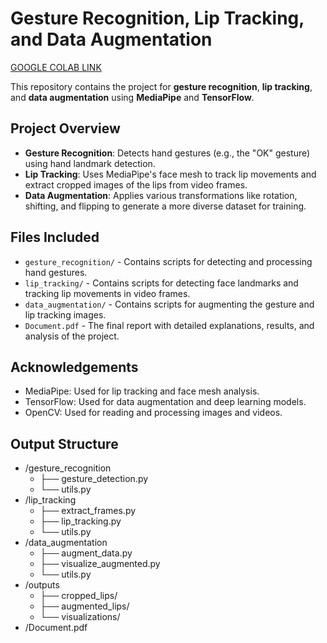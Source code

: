 # Gesture Recognition, Lip Tracking, and Data Augmentation
[GOOGLE COLAB LINK](https://colab.research.google.com/drive/1qlXZIMoXFUKbLbYEa68mt0VixcbNtubP?usp=sharing)

This repository contains the project for **gesture recognition**, **lip tracking**, and **data augmentation** using **MediaPipe** and **TensorFlow**.

## Project Overview
- **Gesture Recognition**: Detects hand gestures (e.g., the "OK" gesture) using hand landmark detection.
- **Lip Tracking**: Uses MediaPipe's face mesh to track lip movements and extract cropped images of the lips from video frames.
- **Data Augmentation**: Applies various transformations like rotation, shifting, and flipping to generate a more diverse dataset for training.

## Files Included
- `gesture_recognition/` - Contains scripts for detecting and processing hand gestures.
- `lip_tracking/` - Contains scripts for detecting face landmarks and tracking lip movements in video frames.
- `data_augmentation/` - Contains scripts for augmenting the gesture and lip tracking images.
- `Document.pdf` - The final report with detailed explanations, results, and analysis of the project.
## Acknowledgements
- MediaPipe: Used for lip tracking and face mesh analysis.
- TensorFlow: Used for data augmentation and deep learning models.
- OpenCV: Used for reading and processing images and videos.
## Output Structure
- /gesture_recognition
    - ├── gesture_detection.py
    - └── utils.py
- /lip_tracking
   - ├── extract_frames.py
   - ├── lip_tracking.py
   - └── utils.py
- /data_augmentation
    - ├── augment_data.py
    - ├── visualize_augmented.py
    - └── utils.py
- /outputs
    - ├── cropped_lips/
    - ├── augmented_lips/
    - └── visualizations/
- /Document.pdf





